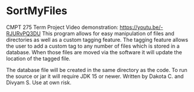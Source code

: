 # SortMyFiles
CMPT 275 Term Project
Video demonstration: https://youtu.be/-RJURvPQ3DU
This program allows for easy manipulation of files and directories as well as a custom tagging feature. 
The tagging feature allows the user to add a custom tag to any number of files which is stored in a database.
When those files are moved via the software it will update the location of the tagged file.

The database file will be created in the same directory as the code.
To run the source or jar it will require JDK 15 or newer.
Written by Dakota C. and Divyam S.
Use at own risk.
